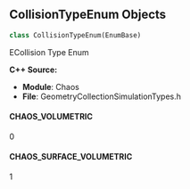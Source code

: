 ## CollisionTypeEnum Objects

```python
class CollisionTypeEnum(EnumBase)
```

ECollision Type Enum

**C++ Source:**

- **Module**: Chaos
- **File**: GeometryCollectionSimulationTypes.h

<a id="unreal.CollisionTypeEnum.CHAOS_VOLUMETRIC"></a>

#### CHAOS_VOLUMETRIC

0

<a id="unreal.CollisionTypeEnum.CHAOS_SURFACE_VOLUMETRIC"></a>

#### CHAOS_SURFACE_VOLUMETRIC

1

<a id="unreal.RuntimeGenerationType"></a>
